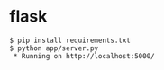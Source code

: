 # flask

```
$ pip install requirements.txt
$ python app/server.py
 * Running on http://localhost:5000/
 ```